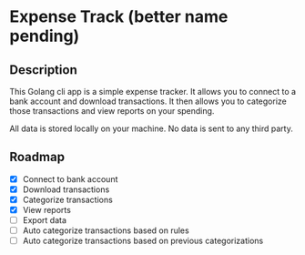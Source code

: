 # Expense Track (better name pending)

## Description
This Golang cli app is a simple expense tracker. It allows you to connect to a bank account and download transactions. It then allows you to categorize those transactions and view reports on your spending.

All data is stored locally on your machine. No data is sent to any third party.

## Roadmap
- [x] Connect to bank account
- [x] Download transactions
- [x] Categorize transactions
- [X] View reports
- [ ] Export data
- [ ] Auto categorize transactions based on rules
- [ ] Auto categorize transactions based on previous categorizations